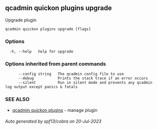 ## qcadmin quickon plugins upgrade

Upgrade plugin

```
qcadmin quickon plugins upgrade [flags]
```

### Options

```
  -h, --help   help for upgrade
```

### Options inherited from parent commands

```
      --config string   The qcadmin config file to use
      --debug           Prints the stack trace if an error occurs
      --silent          Run in silent mode and prevents any qcadmin log output except panics & fatals
```

### SEE ALSO

* [qcadmin quickon plugins](qcadmin_quickon_plugins.md)	 - manage plugin

###### Auto generated by spf13/cobra on 20-Jul-2023
